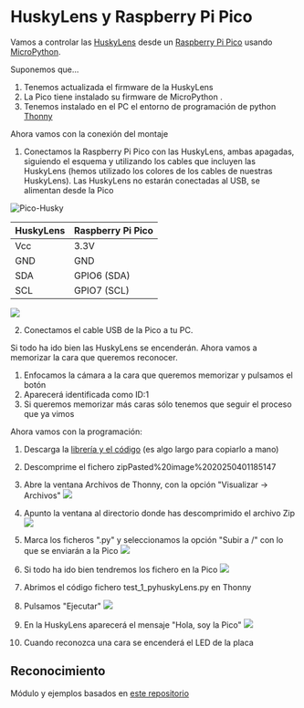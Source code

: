 # HuskyLens y Raspberry Pi Pico

Vamos a controlar las [HuskyLens](https://www.dfrobot.com/product-1922.html) desde un [Raspberry Pi Pico](https://www.raspberrypi.com/products/raspberry-pi-pico/) usando [MicroPython](https://micropython.org/).

Suponemos que...
1. Tenemos actualizada el firmware de la HuskyLens 
2. La Pico tiene instalado su firmware de MicroPython .
3. Tenemos instalado en el PC el entorno de programación de python [Thonny](https://thonny.org)

Ahora vamos con la conexión del montaje

1. Conectamos la Raspberry Pi Pico con las HuskyLens, ambas apagadas, siguiendo el esquema y utilizando los cables que incluyen las HuskyLens (hemos utilizado los colores de los cables de nuestras HuskyLens). Las HuskyLens no estarán conectadas al USB, se alimentan desde la Pico

![Pico-Husky](./images/Pico-Husky.png)

| HuskyLens | Raspberry Pi Pico |
| --------- | ----------------- |
| Vcc       | 3.3V              |
| GND       | GND               |
| SDA       | GPIO6 (SDA)       |
| SCL       | GPIO7 (SCL)       |

![](images/Esquema_montaje_huskyLens_Pico.png)

2. Conectamos el cable USB de la Pico a tu PC.

Si todo ha ido bien las HuskyLens se encenderán. Ahora vamos a memorizar la cara que queremos reconocer. 
1. Enfocamos la cámara a la cara que queremos memorizar y pulsamos el botón 
2. Aparecerá identificada como ID:1
3. Si queremos memorizar más caras sólo tenemos que seguir el proceso que ya vimos

Ahora vamos con la programación:
1. Descarga la [librería y el código](https://github.com/javacasm/Pico-HaskyLens/archive/refs/heads/main.zip) (es algo largo para copiarlo a mano)
2. Descomprime el fichero zipPasted%20image%2020250401185147
3. Abre la ventana Archivos de Thonny, con la opción "Visualizar -> Archivos"
![](./images/thony_ver_archivos.png)
4. Apunto la ventana al directorio donde has descomprimido el archivo Zip
![](./images/selecciona_directorio_codigo.png)
5. Marca los ficheros ".py" y seleccionamos la opción "Subir a /" con lo que se enviarán a la Pico
![](./images/enviar_codigo_pico.png)

6. Si todo ha ido bien tendremos los fichero en la Pico
![](images/ficheros_codigo_pico.png)

7. Abrimos el código fichero test_1_pyhuskyLens.py en Thonny
8. Pulsamos "Ejecutar"
![](images/run_tests.png)
9. En la HuskyLens aparecerá el mensaje "Hola, soy la Pico"
![](images/Hola_soy_Pico.png)
10. Cuando reconozca una cara se encenderá el LED de la placa

## Reconocimiento


Módulo y ejemplos basados en [este repositorio](https://github.com/antonvh/PyHuskyLens/)